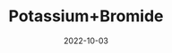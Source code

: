 ---
title: 'Potassium+Bromide'
date: '2022-10-03' 
metatag: '' 
inventory: '0' 
draft: false 
# meta description 
shortDescripton: 'Potassium+bromide+works+by%ef%bf%bddecreasing+seizure+activity+within+the+central+nervous+system.'
description: 'Chemical'
longdescription: ''
featured: True
# product Price
price: '50.0'
# Product Short Description
shortDescription: 'Potassium+bromide+works+by%ef%bf%bddecreasing+seizure+activity+within+the+central+nervous+system.'
productID: '239F921D-1F25-ED11-9968-005056B3A416'
type: 'products'
category: 'Chemical' 
thumnailproduct: 'https://eraconnect.blob.core.windows.net/product-images/aminsaddiquidawakhana/239F921D-1F25-ED11-9968-005056B3A416.webp' 
images:
  - image: 'https://eraconnect.blob.core.windows.net/product-images/aminsaddiquidawakhana/239F921D-1F25-ED11-9968-005056B3A416.webp'  
Variants:
---